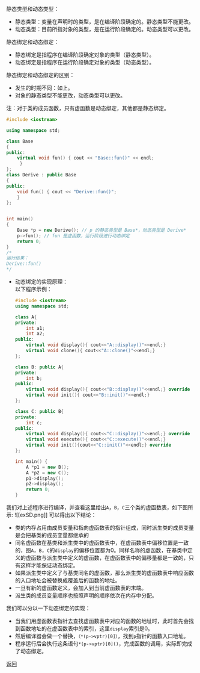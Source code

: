 静态类型和动态类型：
- 静态类型：变量在声明时的类型，是在编译阶段确定的。静态类型不能更改。
- 动态类型：目前所指对象的类型，是在运行阶段确定的。动态类型可以更改。

静态绑定和动态绑定：
- 静态绑定是指程序在编译阶段确定对象的类型（静态类型）。
- 动态绑定是指程序在运行阶段确定对象的类型（动态类型）。

静态绑定和动态绑定的区别：
- 发生的时期不同：如上。
- 对象的静态类型不能更改，动态类型可以更改。

注：对于类的成员函数，只有虚函数是动态绑定，其他都是静态绑定。
```cpp
#include <iostream>

using namespace std;

class Base
{
public:
	virtual void fun() { cout << "Base::fun()" << endl;
     }
};
class Derive : public Base
{
public:
	void fun() { cout << "Derive::fun()"; 
    }
};


int main()
{
	Base *p = new Derive(); // p 的静态类型是 Base*，动态类型是 Derive*
    p->fun(); // fun 是虚函数，运行阶段进行动态绑定
	return 0;
}
/*
运行结果：
Derive::fun()
*/
```
- 动态绑定的实现原理：  
    以下程序示例：
	```cpp
	#include <iostream>
	using namespace std;
	
	class A{
	private:
		int a1;
		int a2;
	public:
		virtual void display(){ cout<<"A::display()"<<endl;}
		virtual void clone(){ cout<<"A::clone()"<<endl;}
	};
	
	class B: public A{
	private:
	    int b;
	public:
	    virtual void display(){ cout<<"B::display()"<<endl;} override
	    virtual void init(){ cout<<"B::init()"<<endl;}
	};
	
	class C: public B{
	private:
	    int c;
	public:
	    virtual void display(){ cout<<"C::display()"<<endl;} override
	    virtual void execute(){ cout<<"C::execute()"<<endl;} 
	    virtual void init(){cout<<"C::init()"<<endl;} override
	};
	
	int main() {
	    A *p1 = new B();
	    A *p2 = new C();
	    p1->display();
	    p2->display();
	    return 0;
	}
	```

我们对上述程序进行编译，并查看这里给出`A`，`B`，`C`三个类的虚函数表，如下图所示:
![[exSD.png]]
可以得出以下结论：
- 类的内存占用由成员变量和指向虚函数表的指针组成，同时派生类的成员变量是会把基类的成员变量都继承的
- 同名虚函数在基类和派生类中的虚函数表中，在虚函数表中偏移位置是一致的，图`A`，`B`，`C`的`display`的偏移位置都为0。同样名称的虚函数，在基类中定义的虚函数与派生类中定义的虚函数，在虚函数表中的偏移量都是一致的，只有这样才能保证动态绑定。
- 如果派生类中定义了与基类同名的虚函数，那么派生类的虚函数表中响应函数的入口地址会被替换成覆盖后的函数的地址。
- 一旦有新的虚函数定义，会加入到当前虚函数表的末端。
- 派生类的成员变量顺序也按照声明的顺序依次在内存中分配。

我们可以分以一下动态绑定的实现：
- 当我们用虚函数表指针去查找虚函数表中对应的函数的地址时，此时首先会找到函数地址的在虚函数表中的索引，这里`display`索引是0。
- 然后编译器会做一个替换，`（*(p->vptr)[0]）`，找到`p`指针的函数入口地址。
- 程序运行后会执行这条语句`*(p->vptr)[0]()`，完成函数的调用，实际即完成了动态绑定。

[返回](C++面向对象/readme)